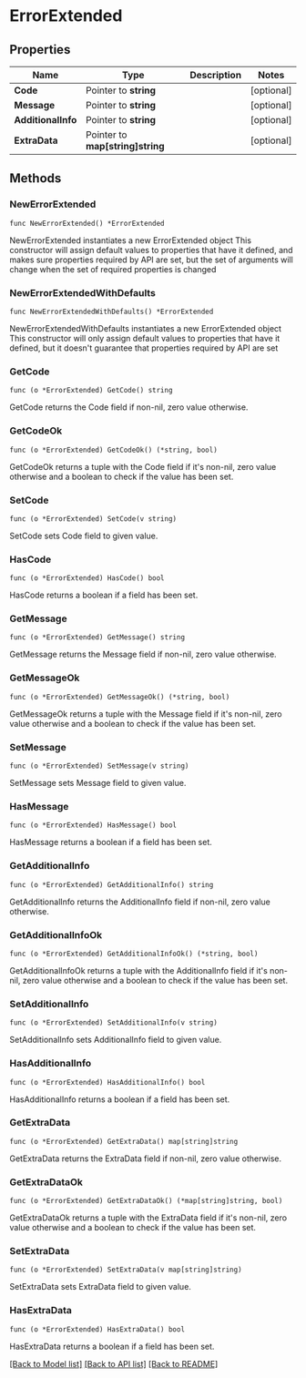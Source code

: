 # ErrorExtended

## Properties

Name | Type | Description | Notes
------------ | ------------- | ------------- | -------------
**Code** | Pointer to **string** |  | [optional] 
**Message** | Pointer to **string** |  | [optional] 
**AdditionalInfo** | Pointer to **string** |  | [optional] 
**ExtraData** | Pointer to **map[string]string** |  | [optional] 

## Methods

### NewErrorExtended

`func NewErrorExtended() *ErrorExtended`

NewErrorExtended instantiates a new ErrorExtended object
This constructor will assign default values to properties that have it defined,
and makes sure properties required by API are set, but the set of arguments
will change when the set of required properties is changed

### NewErrorExtendedWithDefaults

`func NewErrorExtendedWithDefaults() *ErrorExtended`

NewErrorExtendedWithDefaults instantiates a new ErrorExtended object
This constructor will only assign default values to properties that have it defined,
but it doesn't guarantee that properties required by API are set

### GetCode

`func (o *ErrorExtended) GetCode() string`

GetCode returns the Code field if non-nil, zero value otherwise.

### GetCodeOk

`func (o *ErrorExtended) GetCodeOk() (*string, bool)`

GetCodeOk returns a tuple with the Code field if it's non-nil, zero value otherwise
and a boolean to check if the value has been set.

### SetCode

`func (o *ErrorExtended) SetCode(v string)`

SetCode sets Code field to given value.

### HasCode

`func (o *ErrorExtended) HasCode() bool`

HasCode returns a boolean if a field has been set.

### GetMessage

`func (o *ErrorExtended) GetMessage() string`

GetMessage returns the Message field if non-nil, zero value otherwise.

### GetMessageOk

`func (o *ErrorExtended) GetMessageOk() (*string, bool)`

GetMessageOk returns a tuple with the Message field if it's non-nil, zero value otherwise
and a boolean to check if the value has been set.

### SetMessage

`func (o *ErrorExtended) SetMessage(v string)`

SetMessage sets Message field to given value.

### HasMessage

`func (o *ErrorExtended) HasMessage() bool`

HasMessage returns a boolean if a field has been set.

### GetAdditionalInfo

`func (o *ErrorExtended) GetAdditionalInfo() string`

GetAdditionalInfo returns the AdditionalInfo field if non-nil, zero value otherwise.

### GetAdditionalInfoOk

`func (o *ErrorExtended) GetAdditionalInfoOk() (*string, bool)`

GetAdditionalInfoOk returns a tuple with the AdditionalInfo field if it's non-nil, zero value otherwise
and a boolean to check if the value has been set.

### SetAdditionalInfo

`func (o *ErrorExtended) SetAdditionalInfo(v string)`

SetAdditionalInfo sets AdditionalInfo field to given value.

### HasAdditionalInfo

`func (o *ErrorExtended) HasAdditionalInfo() bool`

HasAdditionalInfo returns a boolean if a field has been set.

### GetExtraData

`func (o *ErrorExtended) GetExtraData() map[string]string`

GetExtraData returns the ExtraData field if non-nil, zero value otherwise.

### GetExtraDataOk

`func (o *ErrorExtended) GetExtraDataOk() (*map[string]string, bool)`

GetExtraDataOk returns a tuple with the ExtraData field if it's non-nil, zero value otherwise
and a boolean to check if the value has been set.

### SetExtraData

`func (o *ErrorExtended) SetExtraData(v map[string]string)`

SetExtraData sets ExtraData field to given value.

### HasExtraData

`func (o *ErrorExtended) HasExtraData() bool`

HasExtraData returns a boolean if a field has been set.


[[Back to Model list]](../README.md#documentation-for-models) [[Back to API list]](../README.md#documentation-for-api-endpoints) [[Back to README]](../README.md)


